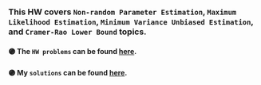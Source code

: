 

### This HW covers ```Non-random Parameter Estimation```, ```Maximum Likelihood Estimation```, ```Minimum Variance Unbiased Estimation```, and ```Cramer-Rao Lower Bound``` topics. 

#### :purple_circle: **The `HW problems` can be found [here](https://github.com/fnoorzad/Detection-and-Estimation-Theory/blob/b31770132b00e3c5cc6afb69874934c4039c0b26/HW/7/HW%207.pdf).**
#### :purple_circle: **My `solutions` can be found [here](https://github.com/fnoorzad/Detection-and-Estimation-Theory/blob/b31770132b00e3c5cc6afb69874934c4039c0b26/HW/7/My%20Solution%207.pdf).**

